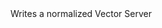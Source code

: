 <function name="WriteBitVec3Normal" parent="bf_write" type="classfunc">
	<description>
		Writes a normalized Vector
		<added version="0.4"></added>
	</description>
	<realm>Server</realm>
	<args>
		<arg name="value" type="Vector"></arg>
	</args>
</function>